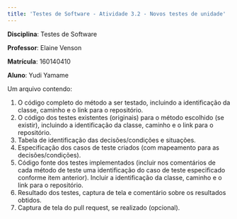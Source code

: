 ```yaml
---
title: 'Testes de Software - Atividade 3.2 - Novos testes de unidade' 
---
```


<!--
./sh/md2pdf src/mod3-unit-test/atividade-3-2-novos-testes-de-unidade/atividade-3-2-novos-testes-de-unidade-yudi-yamane.md 

Lista de exercícios:

Link da entrega:
https://aprender3.unb.br/mod/assign/view.php?id=687602

-->

**Disciplina**: Testes de Software

**Professor**: Elaine Venson

**Matrícula**: 160140410

**Aluno**: Yudi Yamame

Um arquivo contendo:

<!--
csv to markdown 
- https://blog.lent.ink/post/start-coding/
- https://stackoverflow.com/questions/41690802/convert-csv-file-contents-to-markdown
- https://github.com/mplewis/csvtomd

csvtomd conditions.csv | xclip -selection c
 -->

1. O código completo do método a ser testado, incluindo a identificação da classe, caminho e o link para o repositório.
1. O código dos testes existentes (originais) para o método escolhido (se existir), incluindo a identificação da classe, caminho e o link para o repositório.
1. Tabela de identificação das decisões/condições e situações.
1. Especificação dos casos de teste criados (com mapeamento para as decisões/condições).
1.  Código fonte dos testes implementados (incluir nos comentários de cada método de teste uma identificação do caso de teste especificado conforme item anterior). Incluir a identificação da classe, caminho e o link para o repositório.
1. Resultado dos testes, captura de tela e comentário sobre os resultados obtidos.
1. Captura de tela do pull request, se realizado (opcional).
